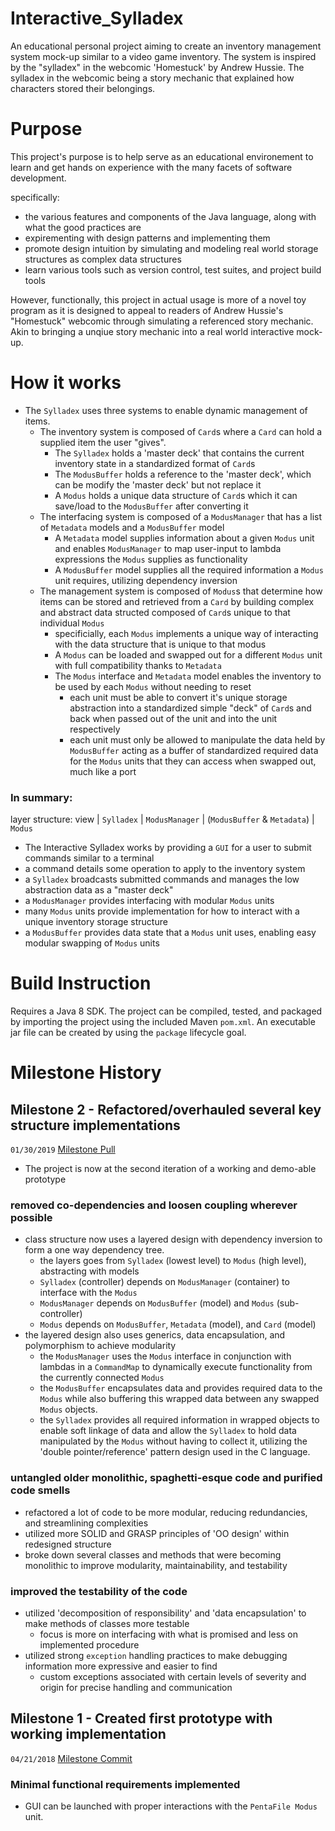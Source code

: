# Interactive_Sylladex
An educational personal project aiming to create an inventory management system mock-up similar to a video game inventory. The system is inspired by the "sylladex" in the webcomic 'Homestuck' by Andrew Hussie. The sylladex in the webcomic being a story mechanic that explained how characters stored their belongings.

# Purpose
This project's purpose is to help serve as an educational environement to learn and get hands on experience with the many facets of software development.

specifically:
- the various features and components of the Java language, along with what the good practices are
- expirementing with design patterns and implementing them
- promote design intuition by simulating and modeling real world storage structures as complex data structures
- learn various tools such as version control, test suites, and project build tools

However, functionally, this project in actual usage is more of a novel toy program as it is designed to appeal to readers of Andrew Hussie's "Homestuck" webcomic through simulating a referenced story mechanic. Akin to bringing a unqiue story mechanic into a real world interactive mock-up.

# How it works
- The `Sylladex` uses three systems to enable dynamic management of items. 
  - The inventory system is composed of `Card`s where a `Card` can hold a supplied item the user "gives". 
    - The `Sylladex` holds a 'master deck' that contains the current inventory state in a standardized format of `Card`s
    - The `ModusBuffer` holds a reference to the 'master deck', which can be modify the 'master deck' but not replace it
    - A `Modus` holds a unique data structure of `Card`s which it can save/load to the `ModusBuffer` after converting it
  - The interfacing system is composed of a `ModusManager` that has a list of `Metadata` models and a `ModusBuffer` model
    - A `Metadata` model supplies information about a given `Modus` unit and enables `ModusManager` to map user-input to lambda expressions the `Modus` supplies as functionality
    - A `ModusBuffer` model supplies all the required information a `Modus` unit requires, utilizing dependency inversion
  - The management system is composed of `Modus`s that determine how items can be stored and retrieved from a `Card` by building complex and abstract data structed composed of `Card`s unique to that individual `Modus` 
    - specificially, each `Modus` implements a unique way of interacting with the data structure that is unique to that modus 
    - A `Modus` can be loaded and swapped out for a different `Modus` unit with full compatibility thanks to `Metadata`
    - The `Modus` interface and `Metadata` model enables the inventory to be used by each `Modus` without needing to reset
      - each unit must be able to convert it's unique storage abstraction into a standardized simple "deck" of `Card`s and back when passed out of the unit and into the unit respectively
      - each unit must only be allowed to manipulate the data held by `ModusBuffer` acting as a buffer of standardized required data for the `Modus` units that they can access when swapped out, much like a port

### In summary: 
layer structure: view | `Sylladex` | `ModusManager` | (`ModusBuffer` & `Metadata`) | `Modus` 
- The Interactive Sylladex works by providing a `GUI` for a user to submit commands similar to a terminal
- a command details some operation to apply to the inventory system
- a `Sylladex` broadcasts submitted commands and manages the low abstraction data as a "master deck"
- a `ModusManager` provides interfacing with modular `Modus` units
- many `Modus` units provide implementation for how to interact with a unique inventory storage structure 
- a `ModusBuffer` provides data state that a `Modus` unit uses, enabling easy modular swapping of `Modus` units

# Build Instruction
Requires a Java 8 SDK.
The project can be compiled, tested, and packaged by importing the project using the included Maven `pom.xml`. An executable jar file can be created by using the `package` lifecycle goal.

# Milestone History
## Milestone 2 - Refactored/overhauled several key structure implementations 
`01/30/2019` [Milestone Pull](https://github.com/crimsonFig/Interactive_Sylladex/pull/1)
- The project is now at the second iteration of a working and demo-able prototype
### removed co-dependencies and loosen coupling wherever possible
- class structure now uses a layered design with dependency inversion to form a one way dependency tree. 
  - the layers goes from `Sylladex` (lowest level) to `Modus` (high level), abstracting with models
  - `Sylladex` (controller) depends on `ModusManager` (container) to interface with the `Modus`
  - `ModusManager` depends on `ModusBuffer` (model) and `Modus` (sub-controller)
  - `Modus` depends on `ModusBuffer`, `Metadata` (model), and `Card` (model)
- the layered design also uses generics, data encapsulation, and polymorphism to achieve modularity
  - the `ModusManager` uses the `Modus` interface in conjunction with lambdas in a `CommandMap` to dynamically execute functionality from the currently connected `Modus`
  - the `ModusBuffer` encapsulates data and provides required data to the `Modus` while also buffering this wrapped data between any swapped `Modus` objects.
  - the `Sylladex` provides all required information in wrapped objects to enable soft linkage of data and allow the `Sylladex` to hold data manipulated by the `Modus` without having to collect it, utilizing the 'double pointer/reference' pattern design used in the C language.
### untangled older monolithic, spaghetti-esque code and purified code smells
- refactored a lot of code to be more modular, reducing redundancies, and streamlining complexities
- utilized more SOLID and GRASP principles of 'OO design' within redesigned structure
- broke down several classes and methods that were becoming monolithic to improve modularity, maintainability, and testability
### improved the testability of the code
- utilized 'decomposition of responsibility' and 'data encapsulation' to make methods of classes more testable 
  - focus is more on interfacing with what is promised and less on implemented procedure
- utilized strong `exception` handling practices to make debugging information more expressive and easier to find
  - custom exceptions associated with certain levels of severity and origin for precise handling and communication
## Milestone 1 - Created first prototype with working implementation
`04/21/2018` [Milestone Commit](https://github.com/crimsonFig/Interactive_Sylladex/commit/f8b0dbb654ff14b16f220137340476e23c748782)
### Minimal functional requirements implemented
- GUI can be launched with proper interactions with the `PentaFile Modus` unit.

